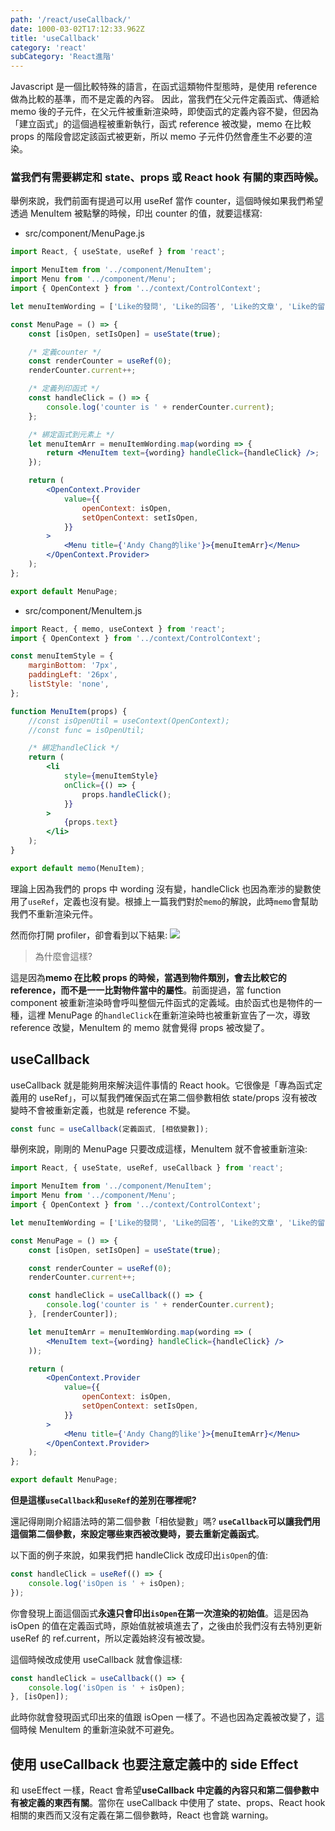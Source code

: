 ```yaml
---
path: '/react/useCallback/'
date: 1000-03-02T17:12:33.962Z
title: 'useCallback'
category: 'react'
subCategory: 'React進階'
---
```


Javascript 是一個比較特殊的語言，在函式這類物件型態時，是使用 reference 做為比較的基準，而不是定義的內容。
因此，當我們在父元件定義函式、傳遞給 memo 後的子元件，在父元件被重新渲染時，即使函式的定義內容不變，但因為「建立函式」的這個過程被重新執行，函式 reference 被改變，memo 在比較 props 的階段會認定該函式被更新，所以 memo 子元件仍然會產生不必要的渲染。

### 當我們有需要綁定和 state、props 或 React hook 有關的東西時候。

舉例來說，我們前面有提過可以用 useRef 當作 counter，這個時候如果我們希望透過 MenuItem 被點擊的時候，印出 counter 的值，就要這樣寫:

-   src/component/MenuPage.js

```jsx
import React, { useState, useRef } from 'react';

import MenuItem from '../component/MenuItem';
import Menu from '../component/Menu';
import { OpenContext } from '../context/ControlContext';

let menuItemWording = ['Like的發問', 'Like的回答', 'Like的文章', 'Like的留言'];

const MenuPage = () => {
    const [isOpen, setIsOpen] = useState(true);

    /* 定義counter */
    const renderCounter = useRef(0);
    renderCounter.current++;

    /* 定義列印函式 */
    const handleClick = () => {
        console.log('counter is ' + renderCounter.current);
    };

    /* 綁定函式到元素上 */
    let menuItemArr = menuItemWording.map(wording => {
        return <MenuItem text={wording} handleClick={handleClick} />;
    });

    return (
        <OpenContext.Provider
            value={{
                openContext: isOpen,
                setOpenContext: setIsOpen,
            }}
        >
            <Menu title={'Andy Chang的like'}>{menuItemArr}</Menu>
        </OpenContext.Provider>
    );
};

export default MenuPage;
```

-   src/component/MenuItem.js

```jsx
import React, { memo, useContext } from 'react';
import { OpenContext } from '../context/ControlContext';

const menuItemStyle = {
    marginBottom: '7px',
    paddingLeft: '26px',
    listStyle: 'none',
};

function MenuItem(props) {
    //const isOpenUtil = useContext(OpenContext);
    //const func = isOpenUtil;

    /* 綁定handleClick */
    return (
        <li
            style={menuItemStyle}
            onClick={() => {
                props.handleClick();
            }}
        >
            {props.text}
        </li>
    );
}

export default memo(MenuItem);
```

理論上因為我們的 props 中 wording 沒有變，handleClick 也因為牽涉的變數使用了`useRef`，定義也沒有變。根據上一篇我們對於`memo`的解說，此時`memo`會幫助我們不重新渲染元件。

然而你打開 profiler，卻會看到以下結果:
![](https://i.imgur.com/mXl7Quv.png)

> 為什麼會這樣?

這是因為**memo 在比較 props 的時候，當遇到物件類別，會去比較它的 reference，而不是一一比對物件當中的屬性**。前面提過，當 function component 被重新渲染時會呼叫整個元件函式的定義域。由於函式也是物件的一種，這裡 MenuPage 的`handleClick`在重新渲染時也被重新宣告了一次，導致 reference 改變，MenuItem 的 memo 就會覺得 props 被改變了。

## useCallback

useCallback 就是能夠用來解決這件事情的 React hook。它很像是「專為函式定義用的 useRef」，可以幫我們確保函式在第二個參數相依 state/props 沒有被改變時不會被重新定義，也就是 reference 不變。

```javascript
const func = useCallback(定義函式, [相依變數]);
```

舉例來說，剛剛的 MenuPage 只要改成這樣，MenuItem 就不會被重新渲染:

```jsx
import React, { useState, useRef, useCallback } from 'react';

import MenuItem from '../component/MenuItem';
import Menu from '../component/Menu';
import { OpenContext } from '../context/ControlContext';

let menuItemWording = ['Like的發問', 'Like的回答', 'Like的文章', 'Like的留言'];

const MenuPage = () => {
    const [isOpen, setIsOpen] = useState(true);

    const renderCounter = useRef(0);
    renderCounter.current++;

    const handleClick = useCallback(() => {
        console.log('counter is ' + renderCounter.current);
    }, [renderCounter]);

    let menuItemArr = menuItemWording.map(wording => (
        <MenuItem text={wording} handleClick={handleClick} />
    ));

    return (
        <OpenContext.Provider
            value={{
                openContext: isOpen,
                setOpenContext: setIsOpen,
            }}
        >
            <Menu title={'Andy Chang的like'}>{menuItemArr}</Menu>
        </OpenContext.Provider>
    );
};

export default MenuPage;
```

**但是這樣`useCallback`和`useRef`的差別在哪裡呢?**

還記得剛剛介紹語法時的第二個參數「相依變數」嗎? **`useCallback`可以讓我們用這個第二個參數，來設定哪些東西被改變時，要去重新定義函式**。

以下面的例子來說，如果我們把 handleClick 改成印出`isOpen`的值:

```jsx
const handleClick = useRef(() => {
    console.log('isOpen is ' + isOpen);
});
```

你會發現上面這個函式**永遠只會印出`isOpen`在第一次渲染的初始值**。這是因為 isOpen 的值在定義函式時，原始值就被填進去了，之後由於我們沒有去特別更新 useRef 的 ref.current，所以定義始終沒有被改變。

這個時候改成使用 useCallback 就會像這樣:

```jsx
const handleClick = useCallback(() => {
    console.log('isOpen is ' + isOpen);
}, [isOpen]);
```

此時你就會發現函式印出來的值跟 isOpen 一樣了。不過也因為定義被改變了，這個時候 MenuItem 的重新渲染就不可避免。

## 使用 useCallback 也要注意定義中的 side Effect

和 useEffect 一樣，React 會希望**useCallback 中定義的內容只和第二個參數中有被定義的東西有關**。當你在 useCallback 中使用了 state、props、React hook 相關的東西而又沒有定義在第二個參數時，React 也會跳 warning。
